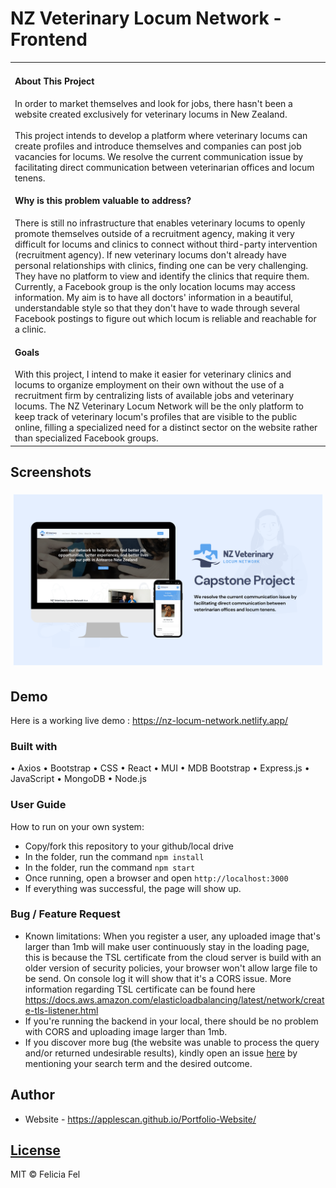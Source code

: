 # NZ Veterinary Locum Network - Frontend
<table>
<tr>
<td>

<h4>About This Project</h4>

  In order to market themselves and look for jobs, there hasn't been a website created exclusively for veterinary locums in New Zealand. 
  <br></br>
  This project intends to develop a platform where veterinary locums can create profiles and introduce themselves and companies can post job vacancies for locums.
We resolve the current communication issue by facilitating direct communication between veterinarian offices and locum tenens.

<h4>Why is this problem valuable to address?</h4>

There is still no infrastructure that enables veterinary locums to openly promote themselves outside of a recruitment agency, 
making it very difficult for locums and clinics to connect without third-party intervention (recruitment agency). 
If new veterinary locums don't already have personal relationships with clinics, finding one can be very challenging. 
They have no platform to view and identify the clinics that require them. Currently, a Facebook group is the only location locums may access information. 
My aim is to have all doctors' information in a beautiful, 
understandable style so that they don't have to wade through several Facebook postings to figure out which locum is reliable and reachable for a clinic.

<h4>Goals</h4>
With this project, I intend to make it easier for veterinary clinics and locums to organize employment on their own without the use 
of a recruitment firm by centralizing lists of available jobs and veterinary locums.
The NZ Veterinary Locum Network will be the only platform to keep track of veterinary locum's profiles that are visible to the public online, 
filling a specialized need for a distinct sector on the website rather than specialized Facebook groups.

</td>
</tr>
</table>

## Screenshots
![](https://github.com/applescan/NZ-Veterinary-Locum-Frontend/blob/main/src/images/Capstone%20cover.png)


## Demo
Here is a working live demo :  https://nz-locum-network.netlify.app/


### Built with
•	Axios
•	Bootstrap
•	CSS
•	React
•	MUI
•	MDB Bootstrap
•	Express.js
•	JavaScript
•	MongoDB
•	Node.js

### User Guide
How to run on your own system:
- Copy/fork this repository to your github/local drive
- In the folder, run the command ``npm install``
- In the folder, run the command ``npm start``
- Once running, open a browser and open ``http://localhost:3000``
- If everything was successful, the page will show up.

### Bug / Feature Request
- Known limitations: When you register a user, any uploaded image that's larger than 1mb will make user continuously stay in the loading page, 
this is because the TSL certificate from the cloud server is build with an older version of security policies, your browser won't allow large file to be send. 
On console log it will show that it's a CORS issue. More information regarding TSL certificate can be found here https://docs.aws.amazon.com/elasticloadbalancing/latest/network/create-tls-listener.html
- If you're running the backend in your local, there should be no problem with CORS and uploading image larger than 1mb.
- If you discover more bug (the website was unable to process the query and/or returned undesirable results), kindly open an issue [here](https://github.com/applescan/NZ-Veterinary-Locum-Frontend/issues/new) by mentioning your search term and the desired outcome. 

## Author

- Website - https://applescan.github.io/Portfolio-Website/

## [License](https://github.com/iharsh234/WebApp/blob/master/LICENSE.md)

MIT © Felicia Fel
